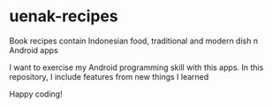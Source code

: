 # uenak-recipes
Book recipes contain Indonesian food, traditional and modern dish n Android apps

I want to exercise my Android programming skill with this apps. In this repository, I include features from new things I learned

Happy coding!
